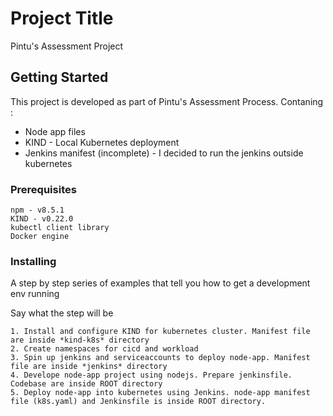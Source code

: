# Project Title

Pintu's Assessment Project

## Getting Started

This project is developed as part of Pintu's Assessment Process.
Contaning : 
* Node app files
* KIND - Local Kubernetes deployment 
* Jenkins manifest (incomplete) - I decided to run the jenkins outside kubernetes

### Prerequisites

```
npm - v8.5.1
KIND - v0.22.0
kubectl client library
Docker engine

```

### Installing

A step by step series of examples that tell you how to get a development env running

Say what the step will be

```
1. Install and configure KIND for kubernetes cluster. Manifest file are inside *kind-k8s* directory
2. Create namespaces for cicd and workload
3. Spin up jenkins and serviceaccounts to deploy node-app. Manifest file are inside *jenkins* directory
4. Develope node-app project using nodejs. Prepare jenkinsfile. Codebase are inside ROOT directory
5. Deploy node-app into kubernetes using Jenkins. node-app manifest file (k8s.yaml) and Jenkinsfile is inside ROOT directory.
```
